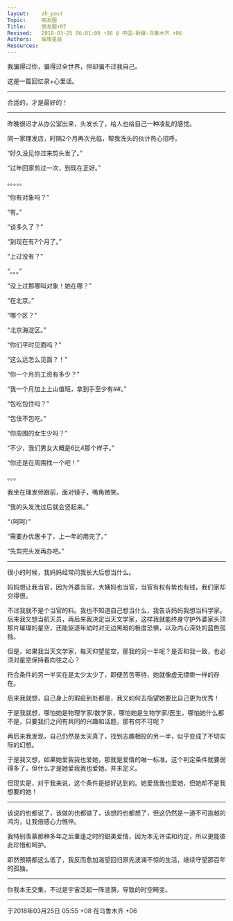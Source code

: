 ```yaml
---
layout:    zh_post
Topic:     朋友圈
Title:     朋友圈+07
Revised:   2018-03-25 06:01:00 +08 @ 中国-新疆-乌鲁木齐 +06
Authors:   璀璨星辰
Resources:
---
```


我骗得过你，骗得过全世界，但却骗不过我自己。

这是一篇回忆录+心里话。

----------------------------------------------------------------------------------

合适的，才是最好的！

----------------------------------------------------------------------------------

昨晚很迟才从办公室出来，头发长了，给人也给自己一种凌乱的感觉。

同一家理发店，时隔2个月再次光临，帮我洗头的伙计热心招呼。

“好久没见你过来剪头发了。”

“过年回家剪过一次，到现在正好。”

。。。。。

“你有对象吗？”

“有。”

“谈多久了？”

“到现在有7个月了。”

“上过没有？”

“。。。”

“没上过那哪叫对象！她在哪？”

“在北京。”

“哪个区？”

“北京海淀区。”

“你们平时见面吗？”

“这么远怎么见面？！”

“你一个月的工资有多少？”

“我一个月加上上山值班，拿到手至少有##。”

“包吃包住吗？”

“包住不包吃。”

“你周围的女生少吗？”

“不少，我们男女大概是6比4那个样子。”

“你还是在周围找一个吧！”

。。。

我坐在理发师跟前，面对镜子，嘴角微笑。

“我的头发洗过后就会竖起来。”

“（呵呵）”

“需要办优惠卡了，上一年的用完了。”

“先剪完头发再办吧。”

----------------------------------------------------------------------------------

很小的时候，我妈妈经常问我长大后想当什么。

妈妈想让我当官，因为外婆当官，大姨妈也当官，当官有权有势也有钱，我们家却穷得很。

不过我就不是个当官的料。我也不知道自己想当什么，我告诉妈妈我想当科学家。后来我又想当航天员，再后来我决定当天文学家，这样我就能终身守护外婆家头顶那片璀璨的星空，还能驱逐年幼时对无边黑暗的极度恐惧，以及内心深处的蓝色孤独。

但是，如果我当天文学家，每天仰望星空，那我的另一半呢？是否和我一致，也必须对星空保持着向往之心？

符合条件的另一半实在是太少太少了，即便苦苦等待，她就像虚无缥缈一样的存在。

后来我就想，自己身上的瑕疵到处都是，我又如何去指望她要比自己更为优秀！

于是我就想，哪怕她是物理学家/数学家，哪怕她是生物学家/医生，哪怕她什么都不是，只要我们之间有共同的兴趣和话题，那有何不可呢？

再后来我发现，自己仍然是太天真了，找到志趣相投的另一半，似乎变成了不切实际的幻想。

于是我又想，如果她爱我我也爱她，那就是爱情的唯一标准。这个判定条件就要弱得多了，但什么才是她爱我我也爱她，并未定义。

但现实是，对于我来说，这个条件是挺好达到的。她爱我我也爱她，但她却不是我想要的她！

----------------------------------------------------------------------------------

该说的也都说了，该做的也都做了，该想的也都想了，但这仍然是一道不可逾越的鸿沟，让我倍感心力憔悴。

我特别羡慕那种多年之后重逢之时的甜美爱情，因为本无许诺和约定，所以更能彼此珍惜和呵护。

即然预期都这么低了，我反而愈加渴望回归原先波澜不惊的生活，继续守望那百年的孤独。

----------------------------------------------------------------------------------

你我本无交集，不过是宇宙泛起一阵涟漪，导致的时空畸变。

----------------------------------------------------------------------------------

于2018年03月25日 05:55 +08 在乌鲁木齐 +06